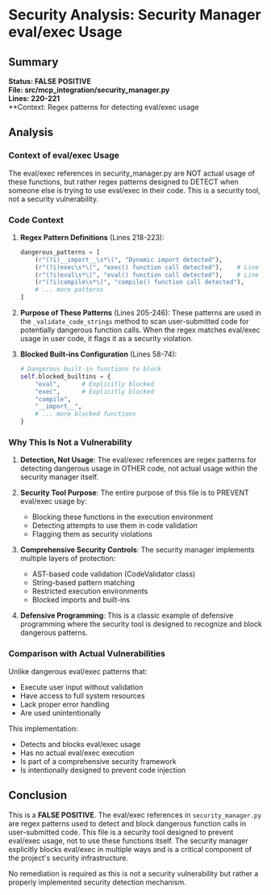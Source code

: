 # Security Analysis: Security Manager eval/exec Usage

## Summary
**Status: FALSE POSITIVE**  
**File: src/mcp_integration/security_manager.py**  
**Lines: 220-221**  
**Context: Regex patterns for detecting eval/exec usage

## Analysis

### Context of eval/exec Usage
The eval/exec references in security_manager.py are NOT actual usage of these functions, but rather regex patterns designed to DETECT when someone else is trying to use eval/exec in their code. This is a security tool, not a security vulnerability.

### Code Context

1. **Regex Pattern Definitions** (Lines 218-223):
   ```python
   dangerous_patterns = [
       (r"(?i)__import__\s*\(", "Dynamic import detected"),
       (r"(?i)exec\s*\(", "exec() function call detected"),    # Line 220
       (r"(?i)eval\s*\(", "eval() function call detected"),    # Line 221
       (r"(?i)compile\s*\(", "compile() function call detected"),
       # ... more patterns
   ]
   ```

2. **Purpose of These Patterns** (Lines 205-246):
   These patterns are used in the `_validate_code_strings` method to scan user-submitted code for potentially dangerous function calls. When the regex matches eval/exec usage in user code, it flags it as a security violation.

3. **Blocked Built-ins Configuration** (Lines 58-74):
   ```python
   # Dangerous built-in functions to block
   self.blocked_builtins = {
       "eval",      # Explicitly blocked
       "exec",      # Explicitly blocked
       "compile",
       "__import__",
       # ... more blocked functions
   }
   ```

### Why This Is Not a Vulnerability

1. **Detection, Not Usage**: The eval/exec references are regex patterns for detecting dangerous usage in OTHER code, not actual usage within the security manager itself.

2. **Security Tool Purpose**: The entire purpose of this file is to PREVENT eval/exec usage by:
   - Blocking these functions in the execution environment
   - Detecting attempts to use them in code validation
   - Flagging them as security violations

3. **Comprehensive Security Controls**: The security manager implements multiple layers of protection:
   - AST-based code validation (CodeValidator class)
   - String-based pattern matching
   - Restricted execution environments
   - Blocked imports and built-ins

4. **Defensive Programming**: This is a classic example of defensive programming where the security tool is designed to recognize and block dangerous patterns.

### Comparison with Actual Vulnerabilities

Unlike dangerous eval/exec patterns that:
- Execute user input without validation
- Have access to full system resources
- Lack proper error handling
- Are used unintentionally

This implementation:
- Detects and blocks eval/exec usage
- Has no actual eval/exec execution
- Is part of a comprehensive security framework
- Is intentionally designed to prevent code injection

## Conclusion

This is a **FALSE POSITIVE**. The eval/exec references in `security_manager.py` are regex patterns used to detect and block dangerous function calls in user-submitted code. This file is a security tool designed to prevent eval/exec usage, not to use these functions itself. The security manager explicitly blocks eval/exec in multiple ways and is a critical component of the project's security infrastructure.

No remediation is required as this is not a security vulnerability but rather a properly implemented security detection mechanism.